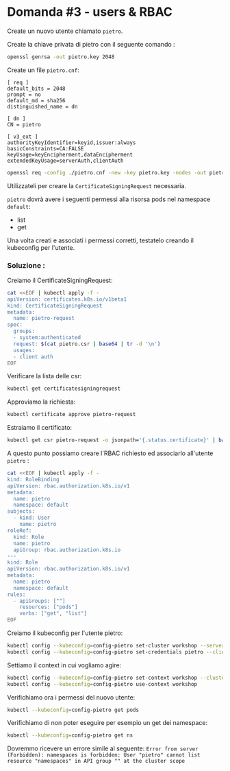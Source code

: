 # Domanda #3 - users & RBAC

Create un nuovo utente chiamato `pietro`.

Create la chiave privata di pietro con il seguente comando :

```bash
openssl genrsa -out pietro.key 2048 
```

Create un file `pietro.cnf`:

```text
[ req ]
default_bits = 2048  
prompt = no  
default_md = sha256  
distinguished_name = dn

[ dn ]
CN = pietro 

[ v3_ext ]
authorityKeyIdentifier=keyid,issuer:always  
basicConstraints=CA:FALSE  
keyUsage=keyEncipherment,dataEncipherment  
extendedKeyUsage=serverAuth,clientAuth
```

```bash
openssl req -config ./pietro.cnf -new -key pietro.key -nodes -out pietro.csr  
```

Utilizzateli per creare la `CertificateSigningRequest` necessaria.

`pietro` dovrà avere i seguenti permessi alla risorsa pods nel namespace `default`:

* list
* get


Una volta creati e associati i permessi corretti, testatelo creando il kubeconfig per l'utente.

### Soluzione :

Creiamo il CertificateSigningRequest:

```bash
cat <<EOF | kubectl apply -f -  
apiVersion: certificates.k8s.io/v1beta1  
kind: CertificateSigningRequest  
metadata:  
  name: pietro-request
spec:  
  groups:
  - system:authenticated
  request: $(cat pietro.csr | base64 | tr -d '\n')
  usages:
  - client auth
EOF
```

Verificare la lista delle csr:

```bash
kubectl get certificatesigningrequest
```

Approviamo la richiesta:

```bash
kubectl certificate approve pietro-request
```

Estraiamo il certificato:

```bash
kubectl get csr pietro-request -o jsonpath='{.status.certificate}' | base64 --decode > pietro.crt  
```

A questo punto possiamo creare l'RBAC richiesto ed associarlo all'utente `pietro` :

```bash
cat <<EOF | kubectl apply -f -  
kind: RoleBinding
apiVersion: rbac.authorization.k8s.io/v1
metadata:
  name: pietro
  namespace: default
subjects:
  - kind: User
    name: pietro
roleRef:
  kind: Role
  name: pietro
  apiGroup: rbac.authorization.k8s.io
---
kind: Role
apiVersion: rbac.authorization.k8s.io/v1
metadata:
  name: pietro
  namespace: default
rules:
  - apiGroups: [""]
    resources: ["pods"]
    verbs: ["get", "list"]
EOF
```

Creiamo il kubeconfig per l'utente pietro:

```bash
kubectl config --kubeconfig=config-pietro set-cluster workshop --server=https://$(hostname -I | cut -d ' ' -f 1):6443 --embed-certs=true --certificate-authority=/etc/kubernetes/pki/ca.crt  
kubectl config --kubeconfig=config-pietro set-credentials pietro --client-certificate=$(pwd)/pietro.crt --client-key=$(pwd)/pietro.key --embed-certs=true
```

Settiamo il context in cui vogliamo agire:

```bash
kubectl config --kubeconfig=config-pietro set-context workshop --cluster=workshop --user=pietro  
kubectl config --kubeconfig=config-pietro use-context workshop
```

Verifichiamo ora i permessi del nuovo utente:

```bash
kubectl --kubeconfig=config-pietro get pods
```

Verifichiamo di non poter eseguire per esempio un get dei namespace:

```bash
kubectl --kubeconfig=config-pietro get ns
```

Dovremmo ricevere un errore simile al seguente: `Error from server (Forbidden): namespaces is forbidden: User "pietro" cannot list resource "namespaces" in API group "" at the cluster scope`